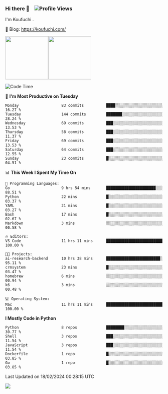 ### Hi there 👋 &nbsp;&nbsp; ![Profile Views](https://komarev.com/ghpvc/?username=Koufuchi&base=200)

I'm Koufuchi . 

📔 Blog: <https://koufuchi.com/>

<img align="" height="137px" src="https://github-readme-stats-seven-nu-30.vercel.app/api?username=Koufuchi&hide=issues,contribs&show_icons=true&line_height=21&theme=radical&locale=en" /><img align="" height="137px" src="https://github-readme-stats-seven-nu-30.vercel.app/api/top-langs/?username=Koufuchi&layout=compact&hide=blade,html,css,pug,scss&theme=radical&locale=en" />

<!--START_SECTION:waka-->
![Code Time](http://img.shields.io/badge/Code%20Time-367%20hrs%2017%20mins-blue)

📅 **I'm Most Productive on Tuesday** 

```text
Monday                   83 commits          ████░░░░░░░░░░░░░░░░░░░░░   16.27 % 
Tuesday                  144 commits         ███████░░░░░░░░░░░░░░░░░░   28.24 % 
Wednesday                69 commits          ███░░░░░░░░░░░░░░░░░░░░░░   13.53 % 
Thursday                 58 commits          ███░░░░░░░░░░░░░░░░░░░░░░   11.37 % 
Friday                   69 commits          ███░░░░░░░░░░░░░░░░░░░░░░   13.53 % 
Saturday                 64 commits          ███░░░░░░░░░░░░░░░░░░░░░░   12.55 % 
Sunday                   23 commits          █░░░░░░░░░░░░░░░░░░░░░░░░   04.51 % 
```


📊 **This Week I Spent My Time On** 

```text
💬 Programming Languages: 
Go                       9 hrs 54 mins       ██████████████████████░░░   88.51 % 
Python                   22 mins             █░░░░░░░░░░░░░░░░░░░░░░░░   03.37 % 
YAML                     21 mins             █░░░░░░░░░░░░░░░░░░░░░░░░   03.27 % 
Bash                     17 mins             █░░░░░░░░░░░░░░░░░░░░░░░░   02.67 % 
Markdown                 3 mins              ░░░░░░░░░░░░░░░░░░░░░░░░░   00.58 % 

🔥 Editors: 
VS Code                  11 hrs 11 mins      █████████████████████████   100.00 % 

🐱‍💻 Projects: 
ai-research-backend      10 hrs 38 mins      ████████████████████████░   95.11 % 
crmsystem                23 mins             █░░░░░░░░░░░░░░░░░░░░░░░░   03.47 % 
homebrew                 6 mins              ░░░░░░░░░░░░░░░░░░░░░░░░░   00.94 % 
k6                       3 mins              ░░░░░░░░░░░░░░░░░░░░░░░░░   00.48 % 

💻 Operating System: 
Mac                      11 hrs 11 mins      █████████████████████████   100.00 % 
```

**I Mostly Code in Python** 

```text
Python                   8 repos             ████████░░░░░░░░░░░░░░░░░   30.77 % 
Shell                    3 repos             ███░░░░░░░░░░░░░░░░░░░░░░   11.54 % 
JavaScript               3 repos             ███░░░░░░░░░░░░░░░░░░░░░░   11.54 % 
Dockerfile               1 repo              █░░░░░░░░░░░░░░░░░░░░░░░░   03.85 % 
Go                       1 repo              █░░░░░░░░░░░░░░░░░░░░░░░░   03.85 % 
```




 Last Updated on 18/02/2024 00:28:15 UTC
<!--END_SECTION:waka-->

![](https://hit.yhype.me/github/profile?user_id=46078832)
